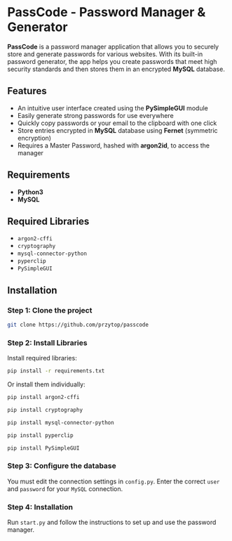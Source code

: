 # PassCode - Password Manager & Generator

**PassCode** is a password manager application that allows you to securely store and generate passwords for various websites. With its built-in password generator, the app helps you create passwords that meet high security standards and then stores them in an encrypted **MySQL** database.

## Features

- An intuitive user interface created using the **PySimpleGUI** module
- Easily generate strong passwords for use everywhere
- Quickly copy passwords or your email to the clipboard with one click
- Store entries encrypted in **MySQL** database using **Fernet** (symmetric encryption)
- Requires a Master Password, hashed with **argon2id**, to access the manager

## Requirements

- **Python3**
- **MySQL**

## Required Libraries

- `argon2-cffi`
- `cryptography`
- `mysql-connector-python`
- `pyperclip`
- `PySimpleGUI`

## Installation

### Step 1: Clone the project

```bash
git clone https://github.com/przytop/passcode
```

### Step 2: Install Libraries

Install required libraries:

```bash
pip install -r requirements.txt
```

Or install them individually:

```bash
pip install argon2-cffi
```

```bash
pip install cryptography
```

```bash
pip install mysql-connector-python
```

```bash
pip install pyperclip
```

```bash
pip install PySimpleGUI
```

### Step 3: Configure the database

You must edit the connection settings in `config.py`. Enter the correct `user` and `password` for your `MySQL` connection.

### Step 4: Installation

Run `start.py` and follow the instructions to set up and use the password manager.
